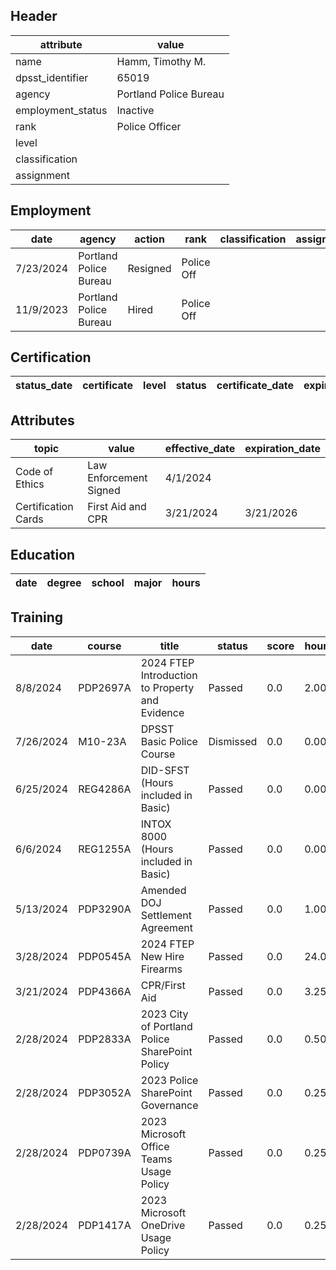 ## Header
| attribute | value |
| --------- | ----- |
| name | Hamm, Timothy M. |
| dpsst_identifier | 65019 |
| agency | Portland Police Bureau |
| employment_status | Inactive |
| rank | Police Officer |
| level |  |
| classification |  |
| assignment |  |
## Employment
| date | agency | action | rank | classification | assignment |
| ---- | ------ | ------ | ---- | -------------- | ---------- |
| 7/23/2024 | Portland Police Bureau | Resigned | Police Off |  |  |
| 11/9/2023 | Portland Police Bureau | Hired | Police Off |  |  |
## Certification
| status_date | certificate | level | status | certificate_date | expiration_date | probation_date |
| ----------- | ----------- | ----- | ------ | ---------------- | --------------- | -------------- |
## Attributes
| topic | value | effective_date | expiration_date |
| ----- | ----- | -------------- | --------------- |
| Code of Ethics | Law Enforcement Signed | 4/1/2024 |  |
| Certification Cards | First Aid and CPR | 3/21/2024 | 3/21/2026 |
## Education
| date | degree | school | major | hours |
| ---- | ------ | ------ | ----- | ----- |
## Training
| date | course | title | status | score | hours |
| ---- | ------ | ----- | ------ | ----- | ----- |
| 8/8/2024 | PDP2697A | 2024 FTEP Introduction to Property and Evidence | Passed | 0.0 | 2.00 |
| 7/26/2024 | M10-23A | DPSST Basic Police Course | Dismissed | 0.0 | 0.00 |
| 6/25/2024 | REG4286A | DID-SFST (Hours included in Basic) | Passed | 0.0 | 0.00 |
| 6/6/2024 | REG1255A | INTOX 8000 (Hours included in Basic) | Passed | 0.0 | 0.00 |
| 5/13/2024 | PDP3290A | Amended DOJ Settlement Agreement | Passed | 0.0 | 1.00 |
| 3/28/2024 | PDP0545A | 2024 FTEP New Hire Firearms | Passed | 0.0 | 24.00 |
| 3/21/2024 | PDP4366A | CPR/First Aid | Passed | 0.0 | 3.25 |
| 2/28/2024 | PDP2833A | 2023 City of Portland Police SharePoint Policy | Passed | 0.0 | 0.50 |
| 2/28/2024 | PDP3052A | 2023 Police SharePoint Governance | Passed | 0.0 | 0.25 |
| 2/28/2024 | PDP0739A | 2023 Microsoft Office Teams Usage Policy | Passed | 0.0 | 0.25 |
| 2/28/2024 | PDP1417A | 2023 Microsoft OneDrive Usage Policy | Passed | 0.0 | 0.25 |
